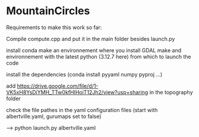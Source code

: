 # MountainCircles
Requirements to make this work so far:

Compile compute.cpp and put it in the main folder besides launch.py

install conda
make an environnement where you install GDAL
make and environnement with the latest python (3.12.7 here) from which to launch the code

install the dependencies (conda install pyyaml numpy pyproj ...)

add https://drive.google.com/file/d/1-VK5xH8YsDiYMH_TTw0kfHIHoiT12Jh2/view?usp=sharing in the topography folder

check the file pathes in the yaml configuration files (start with albertville.yaml, gurumaps set to false)


--> python launch.py albertville.yaml
